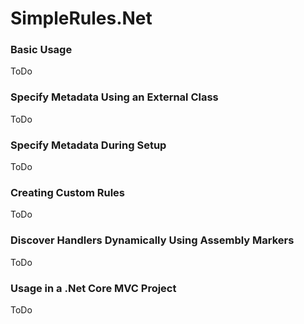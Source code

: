 # SimpleRules.Net

### Basic Usage

ToDo

### Specify Metadata Using an External Class

ToDo

### Specify Metadata During Setup

ToDo

### Creating Custom Rules

ToDo

### Discover Handlers Dynamically Using Assembly Markers

ToDo

### Usage in a .Net Core MVC Project

ToDo
